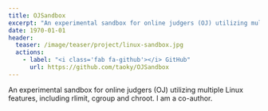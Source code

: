 ```yaml
---
title: OJSandbox
excerpt: "An experimental sandbox for online judgers (OJ) utilizing multiple Linux features, including rlimit, cgroup and chroot. I am a co-author."
date: 1970-01-01
header:
  teaser: /image/teaser/project/linux-sandbox.jpg
  actions:
    - label: "<i class='fab fa-github'></i> GitHub"
      url: https://github.com/taoky/OJSandbox
---
```


An experimental sandbox for online judgers (OJ) utilizing multiple Linux features, including rlimit, cgroup and chroot. I am a co-author.
